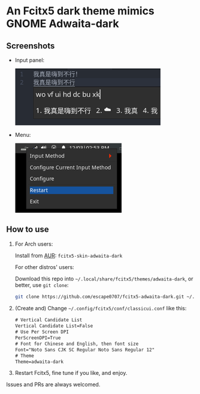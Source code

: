 # An Fcitx5 dark theme mimics GNOME Adwaita-dark

## Screenshots

- Input panel:

  ![Screenshot for input panel](img/fcitx5-adwaita-dark-theme.png)

- Menu:

  ![Screenshot for menu](img/fcitx5-adwaita-dark-theme-menu.png)

## How to use

1. For Arch users:

   Install from [AUR](https://aur.archlinux.org/packages/fcitx5-skin-adwaita-dark/): `fcitx5-skin-adwaita-dark`

   For other distros' users:

   Download this repo into `~/.local/share/fcitx5/themes/adwaita-dark`, or better, use `git clone`:

   ```bash
   git clone https://github.com/escape0707/fcitx5-adwaita-dark.git ~/.local/share/fcitx5/themes/adwaita-dark
   ```

2. (Create and) Change `~/.config/fcitx5/conf/classicui.conf` like this:

   ```properties
   # Vertical Candidate List
   Vertical Candidate List=False
   # Use Per Screen DPI
   PerScreenDPI=True
   # Font for Chinese and English, then font size
   Font="Noto Sans CJK SC Regular Noto Sans Regular 12"
   # Theme
   Theme=adwaita-dark
   ```

3. Restart Fcitx5, fine tune if you like, and enjoy.

Issues and PRs are always welcomed.
